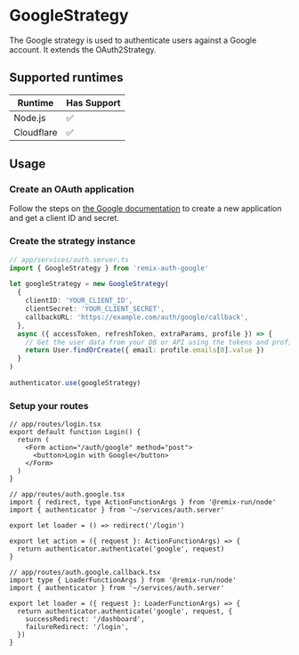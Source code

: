 # GoogleStrategy

<!-- Description -->

The Google strategy is used to authenticate users against a Google account. It extends the OAuth2Strategy.

## Supported runtimes

| Runtime    | Has Support |
| ---------- | ----------- |
| Node.js    | ✅          |
| Cloudflare | ✅          |

<!-- If it doesn't support one runtime, explain here why -->

## Usage

### Create an OAuth application

Follow the steps on [the Google documentation](https://developers.google.com/identity/protocols/oauth2/web-server#creatingcred) to create a new application and get a client ID and secret.

### Create the strategy instance

```ts
// app/services/auth.server.ts
import { GoogleStrategy } from 'remix-auth-google'

let googleStrategy = new GoogleStrategy(
  {
    clientID: 'YOUR_CLIENT_ID',
    clientSecret: 'YOUR_CLIENT_SECRET',
    callbackURL: 'https://example.com/auth/google/callback',
  },
  async ({ accessToken, refreshToken, extraParams, profile }) => {
    // Get the user data from your DB or API using the tokens and profile
    return User.findOrCreate({ email: profile.emails[0].value })
  }
)

authenticator.use(googleStrategy)
```

### Setup your routes

```tsx
// app/routes/login.tsx
export default function Login() {
  return (
    <Form action="/auth/google" method="post">
      <button>Login with Google</button>
    </Form>
  )
}
```

```tsx
// app/routes/auth.google.tsx
import { redirect, type ActionFunctionArgs } from '@remix-run/node'
import { authenticator } from '~/services/auth.server'

export let loader = () => redirect('/login')

export let action = ({ request }: ActionFunctionArgs) => {
  return authenticator.authenticate('google', request)
}
```

```tsx
// app/routes/auth.google.callback.tsx
import type { LoaderFunctionArgs } from '@remix-run/node'
import { authenticator } from '~/services/auth.server'

export let loader = ({ request }: LoaderFunctionArgs) => {
  return authenticator.authenticate('google', request, {
    successRedirect: '/dashboard',
    failureRedirect: '/login',
  })
}
```

